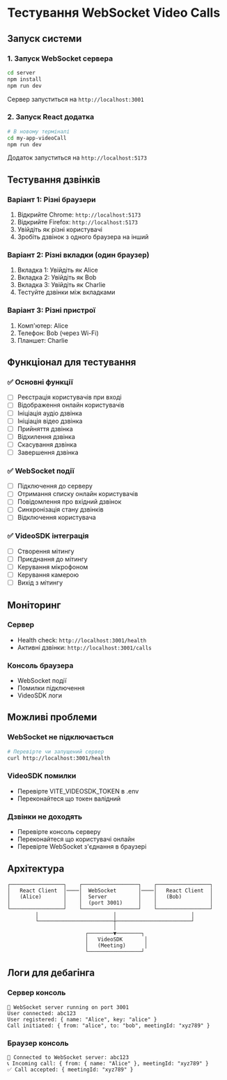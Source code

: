 # Тестування WebSocket Video Calls

## Запуск системи

### 1. Запуск WebSocket сервера
```bash
cd server
npm install
npm run dev
```
Сервер запуститься на `http://localhost:3001`

### 2. Запуск React додатка
```bash
# В новому терміналі
cd my-app-videoCall
npm run dev
```
Додаток запуститься на `http://localhost:5173`

## Тестування дзвінків

### Варіант 1: Різні браузери
1. Відкрийте Chrome: `http://localhost:5173`
2. Відкрийте Firefox: `http://localhost:5173`
3. Увійдіть як різні користувачі
4. Зробіть дзвінок з одного браузера на інший

### Варіант 2: Різні вкладки (один браузер)
1. Вкладка 1: Увійдіть як Alice
2. Вкладка 2: Увійдіть як Bob
3. Вкладка 3: Увійдіть як Charlie
4. Тестуйте дзвінки між вкладками

### Варіант 3: Різні пристрої
1. Комп'ютер: Alice
2. Телефон: Bob (через Wi-Fi)
3. Планшет: Charlie

## Функціонал для тестування

### ✅ Основні функції
- [ ] Реєстрація користувачів при вході
- [ ] Відображення онлайн користувачів
- [ ] Ініціація аудіо дзвінка
- [ ] Ініціація відео дзвінка
- [ ] Прийняття дзвінка
- [ ] Відхилення дзвінка
- [ ] Скасування дзвінка
- [ ] Завершення дзвінка

### ✅ WebSocket події
- [ ] Підключення до серверу
- [ ] Отримання списку онлайн користувачів
- [ ] Повідомлення про вхідний дзвінок
- [ ] Синхронізація стану дзвінків
- [ ] Відключення користувача

### ✅ VideoSDK інтеграція
- [ ] Створення мітингу
- [ ] Приєднання до мітингу
- [ ] Керування мікрофоном
- [ ] Керування камерою
- [ ] Вихід з мітингу

## Моніторинг

### Сервер
- Health check: `http://localhost:3001/health`
- Активні дзвінки: `http://localhost:3001/calls`

### Консоль браузера
- WebSocket події
- Помилки підключення
- VideoSDK логи

## Можливі проблеми

### WebSocket не підключається
```bash
# Перевірте чи запущений сервер
curl http://localhost:3001/health
```

### VideoSDK помилки
- Перевірте VITE_VIDEOSDK_TOKEN в .env
- Переконайтеся що токен валідний

### Дзвінки не доходять
- Перевірте консоль серверу
- Переконайтеся що користувачі онлайн
- Перевірте WebSocket з'єднання в браузері

## Архітектура

```
┌─────────────────┐    ┌──────────────────┐    ┌─────────────────┐
│   React Client  │────│  WebSocket       │────│   React Client  │
│   (Alice)       │    │  Server          │    │   (Bob)         │
│                 │    │  (port 3001)     │    │                 │
└─────────────────┘    └──────────────────┘    └─────────────────┘
         │                        │                        │
         └────────────────────────┼────────────────────────┘
                                  │
                         ┌────────▼────────┐
                         │   VideoSDK       │
                         │   (Meeting)      │
                         └─────────────────┘
```

## Логи для дебагінга

### Сервер консоль
```
🚀 WebSocket server running on port 3001
User connected: abc123
User registered: { name: "Alice", key: "alice" }
Call initiated: { from: "alice", to: "bob", meetingId: "xyz789" }
```

### Браузер консоль
```
🔌 Connected to WebSocket server: abc123
📞 Incoming call: { from: { name: "Alice" }, meetingId: "xyz789" }
✅ Call accepted: { meetingId: "xyz789" }
``` 